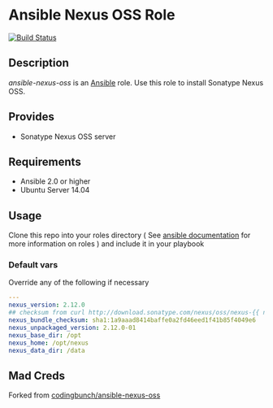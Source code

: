 # Ansible Nexus OSS Role

[![Build Status](https://travis-ci.org/mtnsat/ansible-nexus-oss.svg?branch=master)](https://travis-ci.org/mtnsat/ansible-nexus-oss)

## Description

*ansible-nexus-oss* is an [Ansible](http://ansible.com) role.
Use this role to install Sonatype Nexus OSS.

## Provides

* Sonatype Nexus OSS server

## Requirements

* Ansible 2.0 or higher
* Ubuntu Server 14.04

## Usage

Clone this repo into your roles directory ( See [ansible documentation](http://docs.ansible.com/playbooks.html#roles) for more information on roles ) and include it in your playbook

### Default vars
Override any of the following if necessary

```yaml
---
nexus_version: 2.12.0
## checksum from curl http://download.sonatype.com/nexus/oss/nexus-{{ nexus_version }}-bundle.tar.gz.sha1
nexus_bundle_checksum: sha1:1a9aaad8414baffe0a2fd46eed1f41b85f4049e6
nexus_unpackaged_version: 2.12.0-01
nexus_base_dir: /opt
nexus_home: /opt/nexus
nexus_data_dir: /data
```

Mad Creds
-------
Forked from [codingbunch/ansible-nexus-oss](https://github.com/codingbunch/ansible-nexus-oss)
